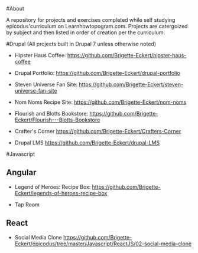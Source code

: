 #About 

A repository for projects and exercises completed while self studying epicodus'curriculum on Learnhowtopogram.com.  Projects are catergoized by subject and then listed in order of creation per the curriculum. 


#Drupal (All projects built in Drupal 7 unless otherwise noted)


* Hipster Haus Coffee: https://github.com/Brigette-Eckert/hipster-haus-coffee

* Drupal Portfolio: https://github.com/Brigette-Eckert/drupal-portfolio

* Steven Universe Fan Site: https://github.com/Brigette-Eckert/steven-universe-fan-site

* Nom Noms Recipe Site: https://github.com/Brigette-Eckert/nom-noms

* Flourish and Blotts Bookstore: https://github.com/Brigette-Eckert/Flourish---Blotts-Bookstore

* Crafter's Corner https://github.com/Brigette-Eckert/Crafters-Corner

* Drupal LMS https://github.com/Brigette-Eckert/drupal-LMS

 
#Javascript

## Angular

* Legend of Heroes: Recipe Box: https://github.com/Brigette-Eckert/legends-of-heroes-recipe-box


* Tap Room

## React

* Social Media Clone https://github.com/Brigette-Eckert/epicodus/tree/master/Javascript/ReactJS/02-social-media-clone

